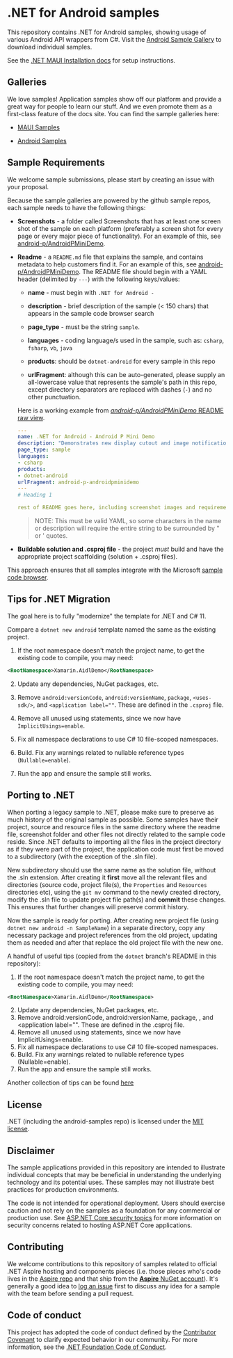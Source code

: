 # .NET for Android samples

This repository contains .NET for Android samples, showing usage of various
Android API wrappers from C#. Visit the [Android Sample Gallery](https://docs.microsoft.com/samples/browse/?term=dotnet-android)
to download individual samples.

See the [.NET MAUI Installation docs](https://docs.microsoft.com/en-us/dotnet/maui/get-started/installation) for setup instructions.

## Galleries

We love samples! Application samples show off our platform and provide a great way for people to learn our stuff. And we even promote them as a first-class feature of the docs site. You can find the sample galleries here:

- [MAUI Samples](https://learn.microsoft.com/samples/browse/?term=maui)

- [Android Samples](https://docs.microsoft.com/samples/browse/?term=dotnet-android)

## Sample Requirements

We welcome sample submissions, please start by creating an issue with your proposal.

Because the sample galleries are powered by the github sample repos, each sample needs to have the following things:

- **Screenshots** - a folder called Screenshots that has at least one screen shot of the sample on each platform (preferably a screen shot for every page or every major piece of functionality). For an example of this, see [android-p/AndroidPMiniDemo](https://github.com/xamarin/monodroid-samples/tree/master/android-p/AndroidPMiniDemo/Screenshots).

- **Readme** - a `README.md` file that explains the sample, and contains metadata to help customers find it. For an example of this, see [android-p/AndroidPMiniDemo](https://github.com/xamarin/monodroid-samples/blob/master/android-p/AndroidPMiniDemo/README.md). The README file should begin with a YAML header (delimited by `---`) with the following keys/values:

    - **name** - must begin with `.NET for Android -`

    - **description** - brief description of the sample (&lt; 150 chars) that appears in the sample code browser search

    - **page_type** - must be the string `sample`.

    - **languages** - coding language/s used in the sample, such as: `csharp`, `fsharp`, `vb`, `java`

    - **products**: should be `dotnet-android` for every sample in this repo

    - **urlFragment**: although this can be auto-generated, please supply an all-lowercase value that represents the sample's path in this repo, except directory separators are replaced with dashes (`-`) and no other punctuation.

    Here is a working example from [_android-p/AndroidPMiniDemo_ README raw view](https://raw.githubusercontent.com/xamarin/monodroid-samples/master/android-p/AndroidPMiniDemo/README.md).

    ```yaml
    ---
    name: .NET for Android - Android P Mini Demo
    description: "Demonstrates new display cutout and image notification features (Android Pie)"
    page_type: sample
    languages:
    - csharp
    products:
    - dotnet-android
    urlFragment: android-p-androidpminidemo
    ---
    # Heading 1

    rest of README goes here, including screenshot images and requirements/instructions to get it running
    ```

    > NOTE: This must be valid YAML, so some characters in the name or description will require the entire string to be surrounded by " or ' quotes.

- **Buildable solution and .csproj file** - the project _must_ build and have the appropriate project scaffolding (solution + .csproj files).

This approach ensures that all samples integrate with the Microsoft [sample code browser](https://learn.microsoft.com/samples/browse/?term=dotnet-android).


## Tips for .NET Migration

The goal here is to fully "modernize" the template for .NET and C# 11.

Compare a `dotnet new android` template named the same as the existing project.

1. If the root namespace doesn't match the project name, to get the
   existing code to compile, you may need:

```xml
<RootNamespace>Xamarin.AidlDemo</RootNamespace>
```

2. Update any dependencies, NuGet packages, etc.

3. Remove `android:versionCode`, `android:versionName`, `package`,
   `<uses-sdk/>`, and `<application label=""`. These are defined in
   the `.csproj` file.

4. Remove all unused using statements, since we now have
   `ImplicitUsings=enable`.

5. Fix all namespace declarations to use C# 10 file-scoped namespaces.

6. Build. Fix any warnings related to nullable reference types (`Nullable=enable`).

7. Run the app and ensure the sample still works.


## Porting to .NET

When porting a legacy sample to .NET, please make sure to preserve as
much history of the original sample as possible.  Some samples have
their project, source and resource files in the same directory where
the readme file, screenshot folder and other files not directly
related to the sample code reside.  Since .NET defaults to importing
all the files in the project directory as if they were part of the
project, the application code must first be moved to a subdirectory
(with the exception of the .sln file).

New subdirectory should use the same name as the solution file,
without the .sln extension.  After creating it **first** move all the
relevant files and directories (source code, project file(s), the
`Properties` and `Resources` directories etc), using the `git mv`
command to the newly created directory, modify the .sln file to update
project file path(s) and **commit** these changes.  This ensures that
further changes will preserve commit history.

Now the sample is ready for porting.  After creating new project file
(using `dotnet new android -n SampleName`) in a separate directory,
copy any necessary package and project references from the old
project, updating them as needed and after that replace the old
project file with the new one.  

A handful of useful tips (copied from the `dotnet` branch's README in
this repository):

  1. If the root namespace doesn't match the project name, to get the existing code to compile, you may need:

``` xml
<RootNamespace>Xamarin.AidlDemo</RootNamespace>

```
  2. Update any dependencies, NuGet packages, etc.
  3. Remove android:versionCode, android:versionName, package,
    <uses-sdk/>, and <application label="". These are defined in the
    .csproj file. 
  4. Remove all unused using statements, since we now have ImplicitUsings=enable.
  5. Fix all namespace declarations to use C# 10 file-scoped namespaces.
  6. Build. Fix any warnings related to nullable reference types (Nullable=enable).
  7. Run the app and ensure the sample still works.

Another collection of tips can be found [here](https://github.com/xamarin/xamarin-android/wiki/Migrating-Xamarin.Android-Applications-to-.NET-6)

## License

.NET (including the android-samples repo) is licensed under the [MIT license](./LICENSE).

## Disclaimer

The sample applications provided in this repository are intended to illustrate individual concepts that may be beneficial in understanding the underlying technology and its potential uses. These samples may not illustrate best practices for production environments.

The code is not intended for operational deployment. Users should exercise caution and not rely on the samples as a foundation for any commercial or production use. See [ASP.NET Core security topics](https://learn.microsoft.com/aspnet/core/security/) for more information on security concerns related to hosting ASP.NET Core applications.

## Contributing

We welcome contributions to this repository of samples related to official .NET Aspire hosting and components pieces (i.e. those pieces who's code lives in the [Aspire repo](https://github.com/dotnet/aspire) and that ship from the [**Aspire** NuGet account](https://www.nuget.org/profiles/aspire)). It's generally a good idea to [log an issue](https://github.com/dotnet/aspire-samples/issues/new/choose) first to discuss any idea for a sample with the team before sending a pull request.

## Code of conduct

This project has adopted the code of conduct defined by the [Contributor Covenant](https://contributor-covenant.org) to clarify expected behavior in our community. For more information, see the [.NET Foundation Code of Conduct](https://www.dotnetfoundation.org/code-of-conduct).
